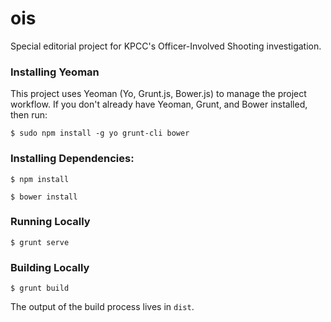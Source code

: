 # ois
Special editorial project for KPCC's Officer-Involved Shooting investigation.

### Installing Yeoman

This project uses Yeoman (Yo, Grunt.js, Bower.js) to manage the project workflow. If you don't already have Yeoman, Grunt, and Bower installed, then run:

    $ sudo npm install -g yo grunt-cli bower

### Installing Dependencies:

    $ npm install

    $ bower install

### Running Locally

    $ grunt serve

### Building Locally

    $ grunt build

The output of the build process lives in `dist`.
